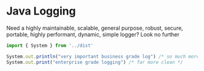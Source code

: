 # Java Logging

Need a highly maintainable, scalable, general purpose, robust, secure, portable, highly performant, dynamic, simple logger? Look no further

```ts
import { System } from '../dist'

System.out.println("very important business grade log") /* so much more maintinable */
System.out.print("enterprise grade logging") /* far more clean */
```